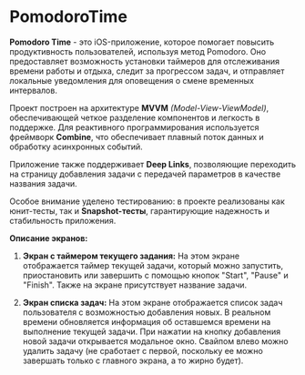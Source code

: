 # PomodoroTime

**Pomodoro Time** - это iOS-приложение, которое помогает повысить продуктивность пользователей, используя метод Pomodoro. Оно предоставляет возможность установки таймеров для отслеживания времени работы и отдыха, следит за прогрессом задач, и отправляет локальные уведомления для оповещения о смене временных интервалов.

Проект построен на архитектуре **MVVM** *(Model-View-ViewModel)*, обеспечивающей четкое разделение компонентов и легкость в поддержке. Для реактивного программирования используется фреймворк **Combine**, что обеспечивает плавный поток данных и обработку асинхронных событий.

Приложение также поддерживает **Deep Links**, позволяющие переходить на страницу добавления задачи с передачей параметров в качестве названия задачи.

Особое внимание уделено тестированию: в проекте реализованы как юнит-тесты, так и **Snapshot-тесты**, гарантирующие надежность и стабильность приложения.

**Описание экранов:**

1. **Экран с таймером текущего задания:** На этом экране отображается таймер текущей задачи, который можно запустить, приостановить или завершить с помощью кнопок "Start", "Pause" и "Finish". Также на экране присутствует название задачи.

2. **Экран списка задач:** На этом экране отображается список задач пользователя с возможностью добавления новых. В реальном времени обновляется информация об оставшемся времени на выполнение текущей задачи. При нажатии на кнопку добавления новой задачи открывается модальное окно. Свайпом влево можно удалить задачу (не сработает с первой, поскольку ее можно завершать только с главного экрана, а то жирно будет).
